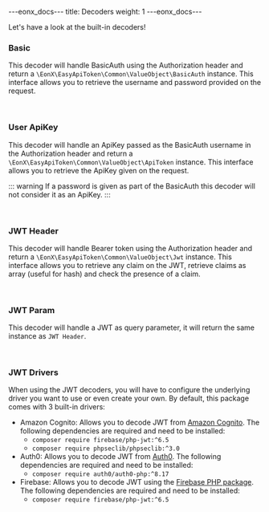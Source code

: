 ---eonx_docs---
title: Decoders
weight: 1
---eonx_docs---

Let's have a look at the built-in decoders!

### Basic

This decoder will handle BasicAuth using the Authorization header and return a
`\EonX\EasyApiToken\Common\ValueObject\BasicAuth` instance. This interface allows you to retrieve
the username and password provided on the request.

<br>

### User ApiKey

This decoder will handle an ApiKey passed as the BasicAuth username in the Authorization header and return a
`\EonX\EasyApiToken\Common\ValueObject\ApiToken` instance.
This interface allows you to retrieve the ApiKey given on the request.

<p style="display: none">Required otherwise it breaks the warning format below</p>

::: warning
If a password is given as part of the BasicAuth this decoder will not consider it as an ApiKey.
:::

<br>

### JWT Header

This decoder will handle Bearer token using the Authorization header and return a
`\EonX\EasyApiToken\Common\ValueObject\Jwt` instance. This interface allows you to retrieve any
claim on the JWT, retrieve claims as array (useful for hash) and check the presence of a claim.

<br>

### JWT Param

This decoder will handle a JWT as query parameter, it will return the same instance as `JWT Header`.

<br>

### JWT Drivers

When using the JWT decoders, you will have to configure the underlying driver you want to use or even create your own.
By default, this package comes with 3 built-in drivers:

- Amazon Cognito: Allows you to decode JWT from [Amazon Cognito][1]. The following dependencies are required and need to be installed:
    - `composer require firebase/php-jwt:^6.5`
    - `composer require phpseclib/phpseclib:^3.0`
- Auth0: Allows you to decode JWT from [Auth0][2]. The following dependencies are required and need to be installed:
    - `composer require auth0/auth0-php:^8.17`
- Firebase: Allows you to decode JWT using the [Firebase PHP package][3]. The following dependencies are required and need to be installed:
    - `composer require firebase/php-jwt:^6.5`

[1]: https://aws.amazon.com/cognito/

[2]: https://auth0.com/

[3]: https://github.com/firebase/php-jwt
